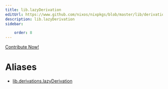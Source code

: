 ```yaml
---
title: lib.lazyDerivation
editUrl: https://www.github.com/nixos/nixpkgs/blob/master/lib/derivations.nix#L53C5
description: lib.lazyDerivation
sidebar:

    order: 8
---
```


<a href="https://www.github.com/nixos/nixpkgs/blob/master/lib/derivations.nix#L53C5">Contribute Now!</a>


# Aliases

- [lib.derivations.lazyDerivation](./reference/lib/derivations/lib-derivations-lazyDerivation)


